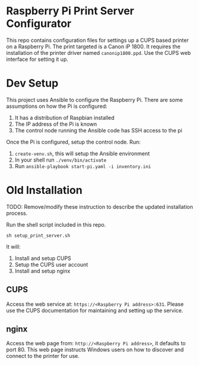 # Raspberry Pi Print Server Configurator

This repo contains configuration files for settings up a CUPS based printer on
a Raspberry Pi.  The print targeted is a Canon iP 1800.  It requires the
installation of the printer driver named `canonip1800.ppd`.  Use the CUPS web
interface for setting it up.

# Dev Setup

This project uses Ansible to configure the Raspberry Pi.  There are some
assumptions on how the Pi is configured:

1. It has a distribution of Raspbian installed
2. The IP address of the Pi is known
3. The control node running the Ansible code has SSH access to the pi

Once the Pi is configured, setup the control node.  Run:

1. `create-venv.sh`, this will setup the Ansible environment
2. In your shell run `./venv/bin/activate`
3. Run `ansible-playbook start-pi.yaml -i inventory.ini`

# Old Installation

TODO: Remove/modify these instruction to describe the updated installation
process.

Run the shell script included in this repo.
```
sh setup_print_server.sh
```
It will:
1. Install and setup CUPS
2. Setup the CUPS user account
3. Install and setup nginx

## CUPS
Access the web service at:  `https://<Raspberry Pi address>:631`.
Please use the CUPS documentation for maintaining and setting up the service.

## nginx
Access the web page from:  `http://<Raspberry Pi address>`, it defaults to port 80.
This web page instructs Windows users on how to discover and connect to the printer for use.
